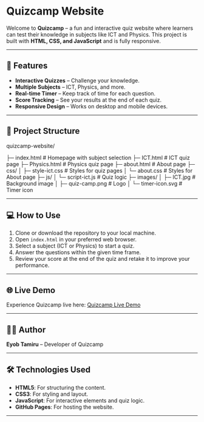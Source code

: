 # Quizcamp Website

Welcome to **Quizcamp** – a fun and interactive quiz website where learners can test their knowledge in subjects like ICT and Physics. This project is built with **HTML, CSS, and JavaScript** and is fully responsive.

---

## 🚀 Features

- **Interactive Quizzes** – Challenge your knowledge.  
- **Multiple Subjects** – ICT, Physics, and more.  
- **Real-time Timer** – Keep track of time for each question.  
- **Score Tracking** – See your results at the end of each quiz.  
- **Responsive Design** – Works on desktop and mobile devices.  

---

## 📂 Project Structure

quizcamp-website/

├─ index.html # Homepage with subject selection
├─ ICT.html # ICT quiz page
├─ Physics.html # Physics quiz page
├─ about.html # About page
├─ css/
│ ├─ style-ict.css # Styles for quiz pages
│ └─ about.css # Styles for About page
├─ js/
│ └─ script-ict.js # Quiz logic
├─ images/
│ ├─ ICT.jpg # Background image
│ ├─ quiz-camp.png # Logo
│ └─ timer-icon.svg # Timer icon

---

## 💻 How to Use

1. Clone or download the repository to your local machine.
2. Open `index.html` in your preferred web browser.
3. Select a subject (ICT or Physics) to start a quiz.
4. Answer the questions within the given time frame.
5. Review your score at the end of the quiz and retake it to improve your performance.

---

## 🌐 Live Demo

Experience Quizcamp live here: [Quizcamp Live Demo](https://eyustarx.github.io/quizcamp-website/)

---

## 👨‍💻 Author

**Eyob Tamiru** – Developer of Quizcamp

---

## 🛠️ Technologies Used

- **HTML5**: For structuring the content.
- **CSS3**: For styling and layout.
- **JavaScript**: For interactive elements and quiz logic.
- **GitHub Pages**: For hosting the website.

---
